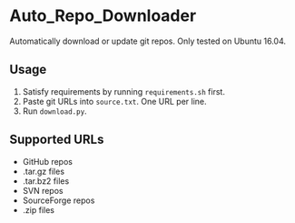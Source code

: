 # Auto_Repo_Downloader
Automatically download or update git repos. Only tested on Ubuntu 16.04.

## Usage
1. Satisfy requirements by running ```requirements.sh``` first.
2. Paste git URLs into ```source.txt```. One URL per line.
3. Run ```download.py```.

## Supported URLs
* GitHub repos
* .tar.gz files
* .tar.bz2 files
* SVN repos
* SourceForge repos
* .zip files
